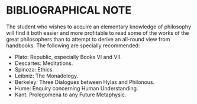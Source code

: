 # BIBLIOGRAPHICAL NOTE

The student who wishes to acquire an elementary knowledge of philosophy will find it both easier and more profitable to read some of the works of the great philosophers than to attempt to derive an all-round view from handbooks. The following are specially recommended:

- Plato: Republic, especially Books VI and VII.
- Descartes: Meditations.
- Spinoza: Ethics.
- Leibniz: The Monadology.
- Berkeley: Three Dialogues between Hylas and Philonous.
- Hume: Enquiry concerning Human Understanding.
- Kant: Prolegomena to any Future Metaphysic.